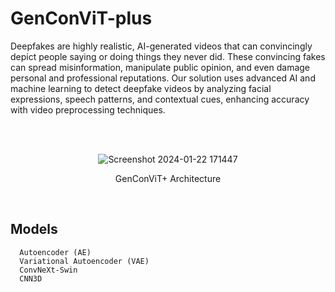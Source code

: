 # GenConViT-plus
Deepfakes are highly realistic, AI-generated videos that can convincingly depict people saying or doing things they never did. These convincing fakes can spread misinformation, manipulate public opinion, and even damage personal and professional reputations. Our solution uses advanced AI and machine learning to detect deepfake videos by analyzing facial expressions, speech patterns, and contextual cues, enhancing accuracy with video preprocessing techniques.

<br>
<br>
<p align="center">
  <img src="https://github.com/rohinikoli10/GenConViT-plus/assets/134802668/c62a32ce-a2dc-4044-833f-505790ca7c0a" alt="Screenshot 2024-01-22 171447">
</p>


<p align="center">GenConViT+ Architecture </p>

<br>


## Models
      Autoencoder (AE) 
      Variational Autoencoder (VAE) 
      ConvNeXt-Swin 
      CNN3D




